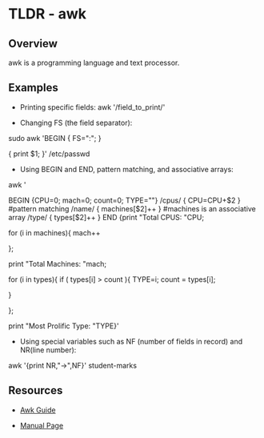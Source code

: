 TLDR - awk
==========

Overview
--------

awk is a programming language and text processor.



Examples
--------

- Printing specific fields: awk '/field_to_print/'

- Changing FS (the field separator):

sudo awk 'BEGIN { FS=":";  }

{ print $1;  }' /etc/passwd

- Using BEGIN and END, pattern matching, and associative arrays:

awk '

BEGIN {CPU=0; mach=0; count=0; TYPE=""}
/cpus/ { CPU=CPU+$2  } #pattern matching
/name/ { machines[$2]++  } #machines is an associative array
/type/ { types[$2]++  }
END {print "Total CPUS: "CPU; 

  for (i in machines){
        mach++

  };

print "Total Machines: "mach;

for (i in types){
  if ( types[i] > count  ){
                TYPE=i;
                count = types[i];
        
  }

}; 

print "Most Prolific Type: "TYPE}'

- Using special variables such as NF (number of fields in record) and NR(line number):

awk '{print NR,"->",NF}' student-marks

Resources
---------

- [Awk Guide](https://www.digitalocean.com/community/tutorials/how-to-use-the-awk-language-to-manipulate-text-in-linux)

[git]: https://www.digitalocean.com

- [Manual Page](http://man7.org/linux/man-pages/man1/gawk.1.html)

[git]: http://man7.org
